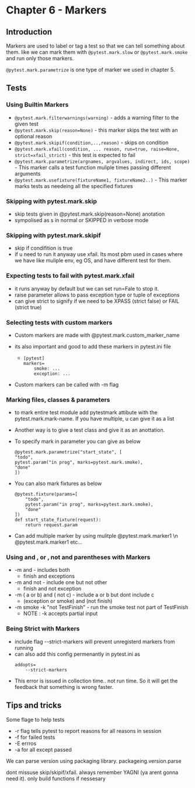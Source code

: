 # Chapter 6 - Markers

## Introduction

Markers are used to label or tag a test so that we can tell something about them. like we can mark them with `@pytest.mark.slow` or `@pytest.mark.smoke` and run only those markers.

`@pytest.mark.parametrize` is one type of marker we used in chapter 5.

## Tests

### Using Builtin Markers

* `@pytest.mark.filterwarnings(warning)` - adds a warning filter to the given test
* `@pytest.mark.skip(reason=None)` - this marker skips the test with an optional reason
* `@pytest.mark.skipif(condition,..,reason)` - skips on condition
* `@pytest.mark.xfail(condition, ... reason, run=true, raise=None, strict=xfail_strict)` - this test is expected to fail
* `@pytest.mark.parametrize(argnames, argvalues, indirect, ids, scope)` - This marker calls a test function muliple times passing different arguments
* `@pytest.mark.usefixture(fixtureName1, fixtureName2..)` - This marker marks tests as needeing all the specified fixtures

### Skipping with pytest.mark.skip

* skip tests given in @pytest.mark.skip(reason=None) anotation
* sympolised as s in normal or SKIPPED in verbose mode

### Skipping with pytest.mark.skipif

* skip if condifition is true
* if u need to run it anyway use xfail. Its most pbm used in cases where we have like muliple env, eg OS, and have different test for them.

### Expecting tests to fail with pytest.mark.xfail

* it runs anyway by default but we can set run=Fale to stop it.
* raise parameter allows to pass exception type or tuple of exceptions
* can give strict to signify if we need to be XPASS (strict false) or FAIL (strict true)

### Selecting tests with custom markers

* Custom markers are made with @pytest.mark.custom_marker_name
* its also important and good to add these markers in pytest.ini file

  * ```
    [pytest]
    markers=
        smoke: ...
        exception: ...
    ```
* Custom markers can be called with -m flag

### Marking files, classes & parameters

* to mark entire test module add pytestmark attibute with the pytest.mark.mark-name. If you have multiple, u can give it as a list
* Another way is to give a test class and give it as an anottation.
* To specify mark in parameter you can give as below

  ```
  @pytest.mark.parametrize("start_state", [
  "todo",
  pytest.param("in prog", marks=pytest.mark.smoke),
  "done"
  ])
  ```
* You can also mark fixtures as below

  ```
  @pytest.fixture(params=[
      "todo",
      pytest.param("in prog", marks=pytest.mark.smoke),
      "done"
  ])
  def start_state_fixture(request):
      return request.param
  ```
* Can add multiple marker by using mulitple @pytest.mark.marker1 \n @pytest.mark.marker1 etc...

### Using and , or , not and parentheses with Markers

* -m and - includes both
  * finish and exceptions
* -m and not - include one but not other
  * finish and not exception
* -m ( a or b) and ( not c) - include a or b but dont include c
  * (exception or smoke) and (not finish)
* -m smoke -k "not TestFinish" - run the smoke test not part of TestFinish
  * NOTE : -k accepts partial input

### Being Strict with Markers

* include flag --strict-markers will prevent unregisterd markers from running
* can also add this config permenantly in pytest.ini as
  ```
  addopts=
      --strict-markers
  ```
* This error is issued in collection time.. not run time. So it will get the feedback that something is wrong faster.

## Tips and tricks

Some flage to help tests

* -r flag tells pytest to report reasons for all reasons in session
* -f for failed tests
* -E errros
* -a for all except passed

We can parse version using packaging library. packageing.version.parse

dont missuse skip/skipif/xfail. always remember YAGNI (ya arent gonna need it). only build functions if nessesary
